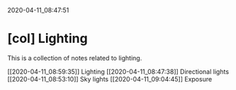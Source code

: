 2020-04-11_08:47:51

# [col] Lighting

This is a collection of notes related to lighting.

[[2020-04-11_08:59:35]] Lighting
[[2020-04-11_08:47:38]] Directional lights
[[2020-04-11_08:53:10]] Sky lights
[[2020-04-11_09:04:45]] Exposure